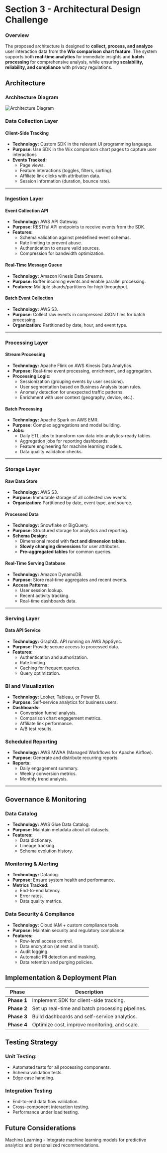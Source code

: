 # Section 3 - Architectural Design Challenge

### Overview
The proposed architecture is designed to **collect, process, and analyze** user interaction data from the **Wix comparison chart feature**. The system supports both **real-time analytics** for immediate insights and **batch processing** for comprehensive analysis, while ensuring **scalability, reliability, and compliance** with privacy regulations.

## Architecture

### Architecture Diagram
![Architecture Diagram](architecture_diagram.png)

### Data Collection Layer
#### Client-Side Tracking

- **Technology:** Custom SDK in the relevant UI programming language.
- **Purpose:**  Use SDK in the Wix comparison chart pages to capture user interactions
- **Events Tracked:**
  - Page views.
  - Feature interactions (toggles, filters, sorting).
  - Affiliate link clicks with attribution data.
  - Session information (duration, bounce rate).

---

### Ingestion Layer
#### Event Collection API
- **Technology:** AWS API Gateway.
- **Purpose:** RESTful API endpoints to receive events from the SDK.
- **Features:**
  - Schema validation against predefined event schemas.
  - Rate limiting to prevent abuse.
  - Authentication to ensure valid sources.
  - Compression for bandwidth optimization.

#### Real-Time Message Queue
- **Technology:** Amazon Kinesis Data Streams.
- **Purpose:** Buffer incoming events and enable parallel processing.
- **Features:** Multiple shards/partitions for high throughput.

#### Batch Event Collection
- **Technology:** AWS S3.
- **Purpose:** Collect raw events in compressed JSON files for batch processing.
- **Organization:** Partitioned by date, hour, and event type.

---

### Processing Layer
#### Stream Processing

- **Technology:** Apache Flink on AWS Kinesis Data Analytics.
- **Purpose:** Real-time event processing, enrichment, and aggregation.
- **Processing Logic:**
  - Sessionization (grouping events by user sessions).
  - User segmentation based on Business Analysis team rules.
  - Anomaly detection for unexpected traffic patterns.
  - Enrichment with user context (geography, device, etc.).

#### Batch Processing
- **Technology:** Apache Spark on AWS EMR.
- **Purpose:** Complex aggregations and model building.
- **Jobs:**
  - Daily ETL jobs to transform raw data into analytics-ready tables.
  - Aggregation jobs for reporting dashboards.
  - Feature engineering for machine learning models.
  - Data quality validation checks.

---

### Storage Layer
#### Raw Data Store
- **Technology:** AWS S3.
- **Purpose:** Immutable storage of all collected raw events.
- **Organization:** Partitioned by date, event type, and source.

#### Processed Data
- **Technology:** Snowflake or BigQuery.
- **Purpose:** Structured storage for analytics and reporting.
- **Schema Design:**
  - Dimensional model with **fact and dimension tables**.
  - **Slowly changing dimensions** for user attributes.
  - **Pre-aggregated tables** for common queries.

#### Real-Time Serving Database
- **Technology:** Amazon DynamoDB.
- **Purpose:** Store real-time aggregates and recent events.
- **Access Patterns:**
  - User session lookup.
  - Recent activity tracking.
  - Real-time dashboards data.

---

### Serving Layer
#### Data API Service
- **Technology:** GraphQL API running on AWS AppSync.
- **Purpose:** Provide secure access to processed data.
- **Features:**
  - Authentication and authorization.
  - Rate limiting.
  - Caching for frequent queries.
  - Query optimization.

### BI and Visualization
- **Technology:** Looker, Tableau, or Power BI.
- **Purpose:** Self-service analytics for business users.
- **Dashboards:**
  - Conversion funnel analysis.
  - Comparison chart engagement metrics.
  - Affiliate link performance.
  - A/B test results.

### Scheduled Reporting
- **Technology:** AWS MWAA (Managed Workflows for Apache Airflow).
- **Purpose:** Generate and distribute recurring reports.
- **Reports:**
  - Daily engagement summary.
  - Weekly conversion metrics.
  - Monthly trend analysis.

---

## Governance & Monitoring
### Data Catalog
- **Technology:** AWS Glue Data Catalog.
- **Purpose:** Maintain metadata about all datasets.
- **Features:**
  - Data dictionary.
  - Lineage tracking.
  - Schema evolution history.

### Monitoring & Alerting
- **Technology:** Datadog.
- **Purpose:** Ensure system health and performance.
- **Metrics Tracked:**
  - End-to-end latency.
  - Error rates.
  - Data quality metrics.

### Data Security & Compliance
- **Technology:** Cloud IAM + custom compliance tools.
- **Purpose:** Maintain security and regulatory compliance.
- **Features:**
  - Row-level access control.
  - Data encryption (at rest and in transit).
  - Audit logging.
  - Automatic PII detection and masking.
  - Data retention and purging policies.


## Implementation & Deployment Plan

| Phase | Description |
|------------|---------------------------------------------|
| **Phase 1** | Implement SDK for client-side tracking. |
| **Phase 2** | Set up real-time and batch processing pipelines. |
| **Phase 3** | Build dashboards and self-service analytics. |
| **Phase 4** | Optimize cost, improve monitoring, and scale. |


## Testing Strategy
### Unit Testing:
- Automated tests for all processing components.
- Schema validation tests.
- Edge case handling.

### Integration Testing
- End-to-end data flow validation.
- Cross-component interaction testing.
- Performance under load testing.

## Future Considerations
Machine Learning - Integrate machine learning models for predictive analytics and personalized recommendations.